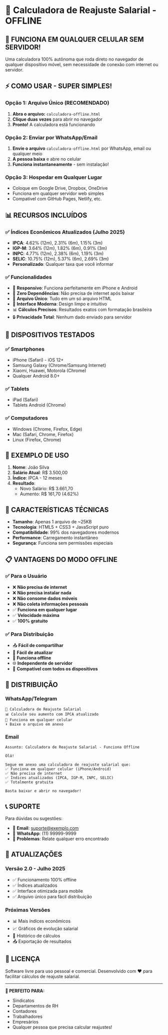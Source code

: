 # 📱 Calculadora de Reajuste Salarial - OFFLINE

## 🚀 FUNCIONA EM QUALQUER CELULAR SEM SERVIDOR!

Uma calculadora 100% autônoma que roda direto no navegador de qualquer dispositivo móvel, sem necessidade de conexão com internet ou servidor.

## ⚡ COMO USAR - SUPER SIMPLES!

### Opção 1: Arquivo Único (RECOMENDADO)
1. **Abra o arquivo:** `calculadora-offline.html`
2. **Clique duas vezes** para abrir no navegador
3. **Pronto!** A calculadora está funcionando

### Opção 2: Enviar por WhatsApp/Email
1. **Envie o arquivo** `calculadora-offline.html` por WhatsApp, email ou qualquer meio
2. **A pessoa baixa** e abre no celular
3. **Funciona instantaneamente** - sem instalação!

### Opção 3: Hospedar em Qualquer Lugar
- Coloque em Google Drive, Dropbox, OneDrive
- Funciona em qualquer servidor web simples
- Compatível com GitHub Pages, Netlify, etc.

## 📊 RECURSOS INCLUÍDOS

### ✅ Índices Econômicos Atualizados (Julho 2025)
- **IPCA**: 4.62% (12m), 2.31% (6m), 1.15% (3m)
- **IGP-M**: 3.64% (12m), 1.82% (6m), 0.91% (3m)
- **INPC**: 4.77% (12m), 2.38% (6m), 1.19% (3m)
- **SELIC**: 10.75% (12m), 5.37% (6m), 2.69% (3m)
- **Personalizado**: Qualquer taxa que você informar

### ✅ Funcionalidades
- 📱 **Responsivo**: Funciona perfeitamente em iPhone e Android
- 🚀 **Zero Dependências**: Não precisa de internet após baixar
- 💾 **Arquivo Único**: Tudo em um só arquivo HTML
- 🎨 **Interface Moderna**: Design limpo e intuitivo
- 📊 **Cálculos Precisos**: Resultados exatos com formatação brasileira
- 🔒 **Privacidade Total**: Nenhum dado enviado para servidor

## 📱 DISPOSITIVOS TESTADOS

### ✅ Smartphones
- iPhone (Safari) - iOS 12+
- Samsung Galaxy (Chrome/Samsung Internet)
- Xiaomi, Huawei, Motorola (Chrome)
- Qualquer Android 8.0+

### ✅ Tablets
- iPad (Safari)
- Tablets Android (Chrome)

### ✅ Computadores
- Windows (Chrome, Firefox, Edge)
- Mac (Safari, Chrome, Firefox)
- Linux (Firefox, Chrome)

## 🎯 EXEMPLO DE USO

1. **Nome**: João Silva
2. **Salário Atual**: R$ 3.500,00
3. **Índice**: IPCA - 12 meses
4. **Resultado**: 
   - Novo Salário: R$ 3.661,70
   - Aumento: R$ 161,70 (4.62%)

## 🔧 CARACTERÍSTICAS TÉCNICAS

- **Tamanho**: Apenas 1 arquivo de ~25KB
- **Tecnologia**: HTML5 + CSS3 + JavaScript puro
- **Compatibilidade**: 99% dos navegadores modernos
- **Performance**: Carregamento instantâneo
- **Segurança**: Funciona sem permissões especiais

## 📋 VANTAGENS DO MODO OFFLINE

### ✅ Para o Usuário
- ❌ **Não precisa de internet**
- ❌ **Não precisa instalar nada**
- ❌ **Não consome dados móveis**
- ❌ **Não coleta informações pessoais**
- ✅ **Funciona em qualquer lugar**
- ✅ **Velocidade máxima**
- ✅ **100% gratuito**

### ✅ Para Distribuição
- 📤 **Fácil de compartilhar**
- 🔄 **Fácil de atualizar**
- 💾 **Funciona offline**
- 🌐 **Independente de servidor**
- 📱 **Compatível com todos os dispositivos**

## 🚀 DISTRIBUIÇÃO

### WhatsApp/Telegram
```
🧮 Calculadora de Reajuste Salarial
📊 Calcule seu aumento com IPCA atualizado
📱 Funciona em qualquer celular
⬇️ Baixe o arquivo em anexo
```

### Email
```
Assunto: Calculadora de Reajuste Salarial - Funciona Offline

Olá!

Segue em anexo uma calculadora de reajuste salarial que:
✅ Funciona em qualquer celular (iPhone/Android)
✅ Não precisa de internet
✅ Índices atualizados (IPCA, IGP-M, INPC, SELIC)
✅ Totalmente gratuita

Basta baixar e abrir no navegador!
```

## 📞 SUPORTE

Para dúvidas ou sugestões:
- 📧 **Email**: suporte@exemplo.com
- 💬 **WhatsApp**: (11) 99999-9999
- 🐛 **Problemas**: Relate qualquer erro encontrado

## 🔄 ATUALIZAÇÕES

### Versão 2.0 - Julho 2025
- ✅ Funcionamento 100% offline
- ✅ Índices atualizados
- ✅ Interface otimizada para mobile
- ✅ Arquivo único para fácil distribuição

### Próximas Versões
- 📊 Mais índices econômicos
- 📈 Gráficos de evolução salarial
- 💾 Histórico de cálculos
- 📤 Exportação de resultados

## 📜 LICENÇA

Software livre para uso pessoal e comercial.
Desenvolvido com ❤️ para facilitar cálculos de reajuste salarial.

---

**🎯 PERFEITO PARA:**
- Sindicatos
- Departamentos de RH
- Contadores
- Trabalhadores
- Empresários
- Qualquer pessoa que precisa calcular reajustes!
